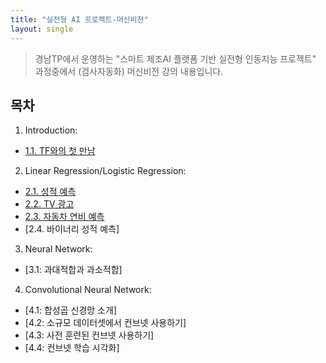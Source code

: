 ```yaml
---
title: "실전형 AI 프로젝트-머신비전"
layout: single
---
```


> 경남TP에서 운영하는 "스마트 제조AI 플랫폼 기반 실전형 인동지능 프로젝트" 과정중에서 (검사자동화) 머신비전 강의 내용입니다.

## 목차

1. Introduction:
  * [1.1. TF와의 첫 만남](https://colab.research.google.com/drive/1Flt5SoEBvJz4Yd_W-SB2aa-0OenKA3i1)
2. Linear Regression/Logistic Regression:
  * [2.1. 성적 예측](https://colab.research.google.com/drive/1EDOyahnl-dsiPhVPflc_Iy8Tln6IJD88)
  * [2.2. TV 광고](https://colab.research.google.com/drive/1ZLeRqG0JsnaEp9bFtJvnBqUMC4Xw7sdT)
  * [2.3. 자동차 연비 예측](https://colab.research.google.com/drive/1rl7_0bIalGARY2AuMbU1X-63gy5Eodr9?usp=sharing)
  * [2.4. 바이너리 성적 예측]
3. Neural Network:
  * [3.1: 과대적합과 과소적합]
4. Convolutional Neural Network:
  * [4.1: 합성곱 신경망 소개]
  * [4.2: 소규모 데이터셋에서 컨브넷 사용하기]
  * [4.3: 사전 훈련된 컨브넷 사용하기]
  * [4.4: 컨브넷 학습 시각화]
